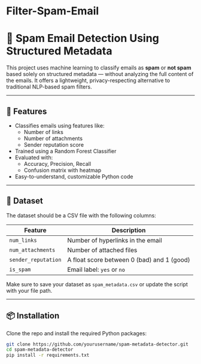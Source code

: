 # Filter-Spam-Email
# 📧 Spam Email Detection Using Structured Metadata

This project uses machine learning to classify emails as **spam** or **not spam** based solely on structured metadata — without analyzing the full content of the emails. It offers a lightweight, privacy-respecting alternative to traditional NLP-based spam filters.

---

## 🚀 Features

- Classifies emails using features like:
  - Number of links
  - Number of attachments
  - Sender reputation score
- Trained using a Random Forest Classifier
- Evaluated with:
  - Accuracy, Precision, Recall
  - Confusion matrix with heatmap
- Easy-to-understand, customizable Python code

---

## 🧠 Dataset

The dataset should be a CSV file with the following columns:

| Feature            | Description                              |
|--------------------|------------------------------------------|
| `num_links`        | Number of hyperlinks in the email        |
| `num_attachments`  | Number of attached files                 |
| `sender_reputation`| A float score between 0 (bad) and 1 (good) |
| `is_spam`          | Email label: `yes` or `no`               |

Make sure to save your dataset as `spam_metadata.csv` or update the script with your file path.

---

## 📦 Installation

Clone the repo and install the required Python packages:

```bash
git clone https://github.com/yourusername/spam-metadata-detector.git
cd spam-metadata-detector
pip install -r requirements.txt
